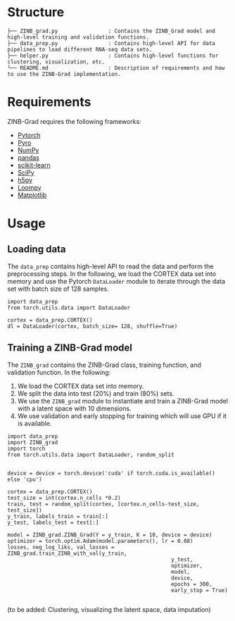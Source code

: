 # Structure
```
├── ZINB_grad.py                : Contains the ZINB_Grad model and high-level training and validation functions. 
├── data_prep.py                : Contains high-level API for data pipelines to load different RNA-seq data sets. 
├── helper.py                   : Contains high-level functions for clustering, visualization, etc.
└── README.md                   : Description of requirements and how to use the ZINB-Grad implementation.
```

# Requirements

ZINB-Grad requires the following frameworks:

- [Pytorch](https://pytorch.org/) 
- [Pyro](http://pyro.ai/)
- [NumPy](https://numpy.org/)
- [pandas](https://pandas.pydata.org/)
- [scikit-learn](https://scikit-learn.org/stable/)
- [SciPy](https://scipy.org/)
- [h5py](https://www.h5py.org/)
- [Loompy](http://loompy.org/)
- [Matplotlib](https://matplotlib.org/)

# Usage 


## Loading data

The `data_prep` contains high-level API to read the data and perform the preprocessing steps. In the following, we load the CORTEX data set into memory and use the Pytorch `DataLoader` module to iterate through the data set with batch size of 128 samples.
```
import data_prep
from torch.utils.data import DataLoader

cortex = data_prep.CORTEX()
dl = DataLoader(cortex, batch_size= 128, shuffle=True)
```
## Training a ZINB-Grad model 

The `ZINB_grad` contains the ZINB-Grad class, training function, and validation function. In the following: 
1. We load the CORTEX data set into memory. 
2. We split the data into test (20%) and train (80%) sets.
3. We use the `ZINB_grad` module to instantiate and train a ZINB-Grad model with a latent space with 10 dimensions.
4.  We use validation and early stopping for training which will use GPU if it is available.
```
import data_prep
import ZINB_grad 
import torch
from torch.utils.data import DataLoader, random_split


device = device = torch.device('cuda' if torch.cuda.is_available() else 'cpu')

cortex = data_prep.CORTEX()
test_size = int(cortex.n_cells *0.2)
train, test = random_split(cortex, [cortex.n_cells-test_size, test_size])
y_train, labels_train = train[:]
y_test, labels_test = test[:]

model = ZINB_grad.ZINB_Grad(Y = y_train, K = 10, device = device)
optimizer = torch.optim.Adam(model.parameters(), lr = 0.08)
losses, neg_log_liks, val_losses = ZINB_grad.train_ZINB_with_val(y_train,
                                                    y_test, 
                                                    optimizer, 
                                                    model,
                                                    device,
                                                    epochs = 300,
                                                    early_stop = True)
                                                    
```

(to be added: Clustering, visualizing the latent space, data imputation)

